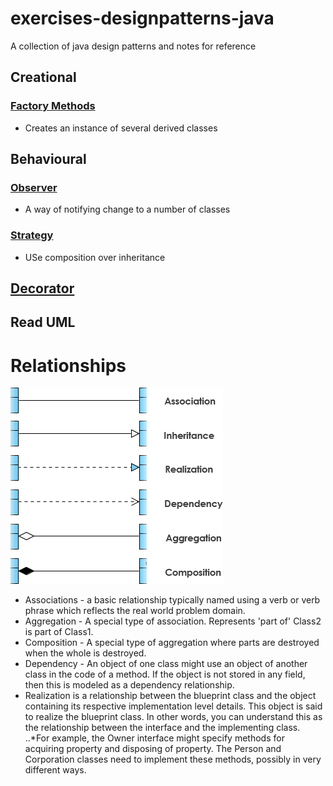 # exercises-designpatterns-java
A collection of java design patterns and notes for reference

## Creational
### [Factory Methods](./factory/src)
* Creates an instance of several derived classes

## Behavioural 
### [Observer](./observer)
* A way of notifying change to a number of classes

### [Strategy](./strategy)
* USe composition over inheritance

## [Decorator](./decorator)


## Read UML 

# Relationships 
![umlRelationships](images/umlRelationships.png)
* Associations - a basic relationship typically named using a verb or verb phrase which reflects the real world problem domain.
* Aggregation - A special type of association. Represents 'part of' Class2 is part of Class1.
* Composition - A special type of aggregation where parts are destroyed when the whole is destroyed.
* Dependency - An object of one class might use an object of another class in the code of a method. If the object is not stored in any field, then this is modeled as a dependency relationship.
* Realization is a relationship between the blueprint class and the object containing its respective implementation level details. This object is said to realize the blueprint class. In other words, you can understand this as the relationship between the interface and the implementing class.
..*For example, the Owner interface might specify methods for acquiring property and disposing of property. The Person and Corporation classes need to implement these methods, possibly in very different ways.






